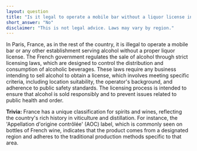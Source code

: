 ```yaml
---
layout: question
title: "Is it legal to operate a mobile bar without a liquor license in Paris, France?"
short_answer: "No"
disclaimer: "This is not legal advice. Laws may vary by region."
---
```


In Paris, France, as in the rest of the country, it is illegal to operate a mobile bar or any other establishment serving alcohol without a proper liquor license. The French government regulates the sale of alcohol through strict licensing laws, which are designed to control the distribution and consumption of alcoholic beverages. These laws require any business intending to sell alcohol to obtain a license, which involves meeting specific criteria, including location suitability, the operator's background, and adherence to public safety standards. The licensing process is intended to ensure that alcohol is sold responsibly and to prevent issues related to public health and order.

**Trivia:** France has a unique classification for spirits and wines, reflecting the country's rich history in viticulture and distillation. For instance, the 'Appellation d'origine contrôlée' (AOC) label, which is commonly seen on bottles of French wine, indicates that the product comes from a designated region and adheres to the traditional production methods specific to that area.
